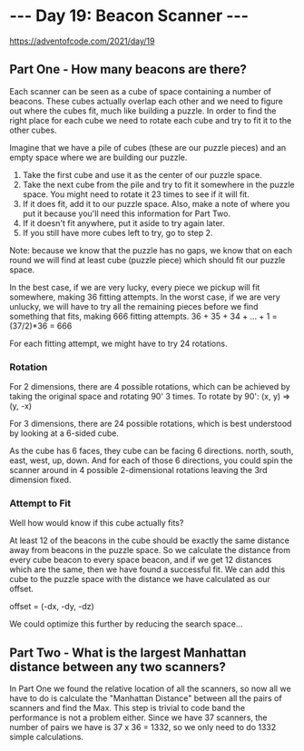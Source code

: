 # --- Day 19: Beacon Scanner ---
https://adventofcode.com/2021/day/19

## Part One - How many beacons are there?

Each scanner can be seen as a cube of space containing a number of beacons. These cubes actually overlap each other and we need to figure out where the cubes fit, much like building a puzzle. In order to find the right place for each cube we need to rotate each cube and try to fit it to the other cubes.

Imagine that we have a pile of cubes (these are our puzzle pieces) and an empty space where we are building our puzzle.

1. Take the first cube and use it as the center of our puzzle space.
2. Take the next cube from the pile and try to fit it somewhere in the puzzle space. You might need to rotate it 23 times to see if it will fit.
3. If it does fit, add it to our puzzle space. Also, make a note of where you put it because you'll need this information for Part Two.
4. If it doesn't fit anywhere, put it aside to try again later.
5. If you still have more cubes left to try, go to step 2.

Note: because we know that the puzzle has no gaps, we know that on each round we will find at least cube (puzzle piece) which should fit our puzzle space.

In the best case, if we are very lucky, every piece we pickup will fit somewhere, making 36 fitting attempts.
In the worst case, if we are very unlucky, we will have to try all the remaining pieces before we find something that fits, making 666 fitting attempts. 36 + 35 + 34 + ... + 1 = (37/2)*36 = 666

For each fitting attempt, we might have to try 24 rotations.

### Rotation

For 2 dimensions, there are 4 possible rotations, which can be achieved by taking the original space and rotating 90' 3 times.
To rotate by 90': (x, y) => (y, -x)

For 3 dimensions, there are 24 possible rotations, which is best understood by looking at a 6-sided cube.

As the cube has 6 faces, they cube can be facing 6 directions. north, south, east, west, up, down.
And for each of those 6 directions, you could spin the scanner around in 4 possible 2-dimensional rotations leaving the 3rd dimension fixed.

### Attempt to Fit

Well how would know if this cube actually fits?

At least 12 of the beacons in the cube should be exactly the same distance away from beacons in the puzzle space.
So we calculate the distance from every cube beacon to every space beacon, and if we get 12 distances which are the same, then we have found a successful fit.
We can add this cube to the puzzle space with the distance we have calculated as our offset.

offset = (-dx, -dy, -dz)

We could optimize this further by reducing the search space...

## Part Two - What is the largest Manhattan distance between any two scanners?

In Part One we found the relative location of all the scanners, so now all we have to do is calculate the "Manhattan Distance" between all the pairs of scanners and find the Max. This step is trivial to code band the performance is not a problem either. Since we have 37 scanners, the number of pairs we have is 37 x 36 = 1332, so we only need to do 1332 simple calculations.
